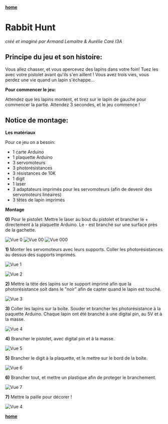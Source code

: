 [**home**](../README.md)

# Rabbit Hunt
*créé et imaginé par Armand Lemaitre & Aurélie Caré I3A*

## Principe du jeu et son histoire:

Vous allez chasser, et vous apercevez des lapins dans votre foin! Tuez les  avec votre pistolet avant qu'ils s'en aillent !
Vous avez trois vies, vous perdez une vie quand un lapin s'échappe...

**Pour commencer le jeu:**

Attendez que les lapins montent, et tirez sur le lapin de gauche pour commencer la partie.
Attendez 3 secondes, et le jeu commence !

## Notice de montage:
**Les matériaux**

Pour ce jeu on a besoin:
- 1 carte Arduino
- 1 plaquette Arduino
- 3 servomoteurs
- 3 photorésistances
- 3 résistances de 10K
- 1 digit
- 1 laser
- 3 adaptateurs imprimés pour les servomoteurs (afin de devenir des servomoteurs linéaires)
- 3 têtes de lapin imprimés

**Montage**

**0)** Pour le pistolet: Mettre le laser au bout du pistolet et brancher le + directement à la plaquette Arduino. Le - est branché sur une surface près de la gachette.

![Vue 0](Photos/gun-3D-1.png)
![Vue 00](Photos/gun-3D.png)
![Vue 000](Photos/gun-front.jpg)

**1)** Monter les servomoteurs avec leurs supports. Coller les photorésistances au dessus des supports imprimés.

![Vue 1](Photos/servo-1.jpg)

![Vue 2](Photos/servo-2.jpg)

**2)** Mettre la tête des lapins sur le support imprimé afin que la photorésistance soit dans le "noir" afin de capter quand le lapin est touché.

![Vue 3](Photos/servo-3.jpg)

**3)** Coller les lapins sur la boîte. Souder et brancher les photorésistance à la paquette Arduino. Chaque lapin ont été branché à une digital pin, au 5V et à la masse.

![Vue 4](Photos/montage.jpg)

**4)** Brancher le pistolet, avec digital pin et à la masse.

![Vue 5](Photos/gun.jpg)

**5)** Brancher le digit à la plaquette, et le mettre sur le bord de la boîte.

 ![Vue 6](Photos/digit.jpg)

 **6)** Brancher tout, et mettre un plastique afin de proteger le branchement.

  ![Vue 7](Photos/bache.jpg)

  **7)** Mettre la paille pour décorer !

   ![Vue 4](Photos/paille.jpg)

   [**home**](../README.md)


